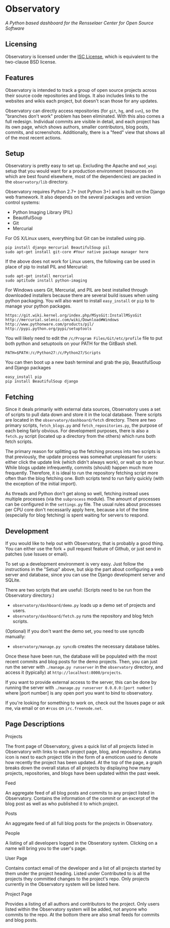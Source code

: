 # Observatory
_A Python based dashboard for the Rensselaer Center for Open Source Software_

## Licensing
Observatory is licensed under the
[ISC License](http://en.wikipedia.org/wiki/ISC_license), which is equivalent to
the two-clause BSD license.

## Features
Observatory is intended to track a group of open source projects across
their source code repositories and blogs. It also includes links to the
websites and wikis each project, but doesn't scan those for any updates.

Observatory can directly access repositories (for `git`, `hg`, and `svn`),
so the "branches don't work" problem has been eliminated. With this also comes
a full redesign. Individual commits are visible in detail, and each project
has its own page, which shows authors, smaller contributors, blog posts,
commits, and screenshots. Additionally, there is a "feed" view that shows all
of the most recent actions.

## Setup
Observatory is pretty easy to set up. Excluding the Apache and `mod_wsgi`
setup that you would want for a production environment (resources on which are
best found elsewhere, most of the dependencies) are packed in the
`observatory/lib` directory.

Observatory requires Python 2.7+ (not Python 3+) and is built on the Django web
framework. It also depends on the several packages and version control systems:

* Python Imaging Library (PIL)
* BeautifulSoup
* Git
* Mercurial

For OS X/Linux users, everything but Git can be installed using pip.

	pip install django mercurial BeautifulSoup pil
	sudo apt-get install git-core #Your native package manager here
	
If the above does not work for Linux users, the following can be used in place
of pip to install PIL and Mercurial:

	sudo apt-get install mercurial
	sudo aptitude install python-imaging
	
For Windows users Git, Mercurial, and PIL are best installed through downloaded
installers because there are several build issues when using python packaging. 
You will also want to install `easy_install` or `pip` to to manage your python
packages.

	https://git.wiki.kernel.org/index.php/MSysGit:InstallMSysGit
	http://mercurial.selenic.com/wiki/Download#Windows
	http://www.pythonware.com/products/pil/
	http://pypi.python.org/pypi/setuptools
	
You will likely need to edit the `/c/Program Files/Git/etc/profile` file to put
both python and setuptools on your PATH for the GitBash shell.

	PATH=$PATH:/c/Python27:/c/Python27/Scripts
	
You can then boot up a new bash terminal and grab the pip, BeautifulSoup and
Django packages

	easy_install pip
	pip install BeautifulSoup django
	
## Fetching
Since it deals primarily with external data sources, Observatory uses a set of
scripts to pull data down and store it in the local database. There scripts are
located in the `observatory/dashboard/fetch` directory. There are two primary
scripts, `fetch_blogs.py` and `fetch_repositories.py`, the purpose of each
being fairly obvious. For development purposes, there is also a `fetch.py`
script (located up a directory from the others) which runs both fetch scripts.

The primary reason for splitting up the fetching process into two scripts is
that previously, the update process was somewhat unpleasant for users: either
click the update link (which didn't always work), or wait up to an hour. While
blogs update infrequently, commits (should) happen much more frequently.
Therefore, it is ideal to run the repository fetching script more often than
the blog fetching one. Both scripts tend to run fairly quickly (with the
exception of the initial import).

As threads and Python don't get along so well, fetching instead uses multiple
processes (via the `subprocess` module). The amount of processes can be
configured in the `settings.py` file. The usual rules about processes per CPU
core don't necessarily apply here, because a lot of the time (especially for
blog fetching) is spent waiting for servers to respond.

## Development
If you would like to help out with Observatory, that is probably a good thing.
You can either use the fork + pull request feature of Github, or just send in
patches (use Issues or email).

To set up a development environment is very easy. Just follow the instructions
in the "Setup" above, but skip the part about configuring a web server and
database, since you can use the Django development server and SQLite.

There are two scripts that are useful:
(Scripts need to be run from the Observatory directory.) 

* `observatory/dashboard/demo.py` loads up a demo set of projects and users.
* `observatory/dashboard/fetch.py` runs the repository and blog fetch scripts.

(Optional) If you don't want the demo set, you need to use syncdb manually:

* `observatory/manage.py syncdb`  creates the necessary database tables.

Once these have been run, the database will be populated with the most
recent commits and blog posts for the demo projects. Then, you can just run the
server with `./manage.py runserver` in the `observatory` directory, and access
it (typically) at `http://localhost:8000/projects`.

If you want to provide external access to the server, this can be done by
running the server with `./manage.py runserver 0.0.0.0:[port number]` where
[port number] is any open port you want to bind to observatory.

If you're looking for something to work on, check out the Issues page or ask
me, via email or on `#rcos` on `irc.freenode.net`.

## Page Descriptions
Projects

The front page of Observatory, gives a quick list of all projects listed in 
Observatory with links to each project page, blog, and repository. A status 
icon is next to each project title in the form of a emoticon used to denote how
recently the project has been updated. At the top of the page, a graph breaks 
down the overall status of all projects by displaying how many projects, 
repositories, and blogs have been updated within the past week.

Feed

An aggregate feed of all blog posts and commits to any project listed in 
Observatory. Contains the information of the commit or an excerpt of the blog 
post as well as who published it to which project.

Posts

An aggregate feed of all full blog posts for the projects in Observatory.

People

A listing of all developers logged in the Obseratory system. Clicking on a 
name will bring you to the user's page.

User Page

Contains contact email of the developer and a list of all projects started by 
them under the project heading. Listed under Contributed to is all the 
projects they committed changes to the project's repo. Only projects currently 
in the Observatory system will be listed here.

Project Page

Provides a listing of all authors and contributors to the project. Only users 
listed within the Observatory system will be added, not anyone who commits to 
the repo. At the bottom there are also small feeds for commits and blog posts.
